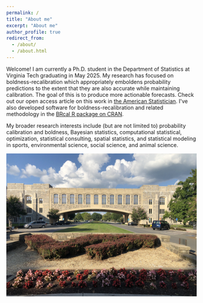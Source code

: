 ```yaml
---
permalink: /
title: "About me"
excerpt: "About me"
author_profile: true
redirect_from: 
  - /about/
  - /about.html
---
```


Welcome! I am currently a Ph.D. student in the Department of Statistics at Virginia Tech graduating in May 2025.  My research has focused on boldness-recalibration which appropriately emboldens probability predictions to the extent that they are also accurate while maintaining calibration.  The goal of this is to produce more actionable forecasts.  Check out our open access article on this work in [the American Statistician](https://www.tandfonline.com/doi/metrics/10.1080/00031305.2024.2339266?scroll=top). I've also developed software for boldness-recalibration and related methodology in the [BRcal R package on CRAN](https://CRAN.R-project.org/package=BRcal). 

My broader research interests include (but are not limited to) probability calibration and boldness, Bayesian statistics, computational statistical, optimization, statistical consulting, spatial statistics, and statistical modeling in sports, environmental science, social science, and animal science.

![Virginia Tech Torgeson Bridge](/images/vt_torg_bridge.jpg)


